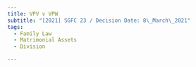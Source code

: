 ```yaml
---
title: VPV v VPW
subtitle: "[2021] SGFC 23 / Decision Date: 8\_March\_2021"
tags:
  - Family Law
  - Matrimonial Assets
  - Division

---
```

